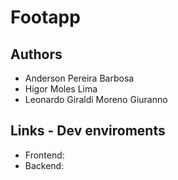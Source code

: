 # Footapp

## Authors
* Anderson Pereira Barbosa
* Higor Moles Lima
* Leonardo Giraldi Moreno Giuranno

## Links - Dev enviroments

* Frontend: 
* Backend: 